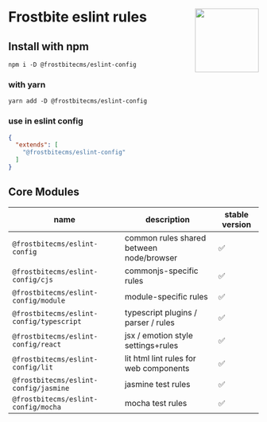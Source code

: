 # Frostbite eslint rules <img src="https://avatars.githubusercontent.com/u/120051982?s=200&v=4" align="right" width="128" height="128">


## Install with npm

```
npm i -D @frostbitecms/eslint-config
```
### with yarn

```
yarn add -D @frostbitecms/eslint-config
```


### use in eslint config

```json
{
  "extends": [
    "@frostbitecms/eslint-config"
  ]
}
```


## Core Modules

name | description | stable version 
--|--|--
`@frostbitecms/eslint-config` | common rules shared between node/browser |  ✅
`@frostbitecms/eslint-config/cjs` | commonjs-specific rules | ✅
`@frostbitecms/eslint-config/module` | module-specific rules | ✅
`@frostbitecms/eslint-config/typescript` | typescript plugins / parser / rules | ✅
`@frostbitecms/eslint-config/react` | jsx / emotion style settings+rules | ✅
`@frostbitecms/eslint-config/lit` | lit html lint rules for web components | ✅
`@frostbitecms/eslint-config/jasmine` | jasmine test rules | ✅
`@frostbitecms/eslint-config/mocha` | mocha test rules | ✅
